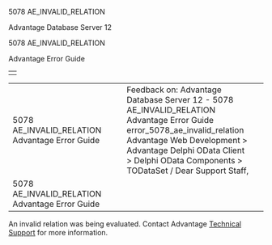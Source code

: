 5078 AE\_INVALID\_RELATION




Advantage Database Server 12  

5078 AE\_INVALID\_RELATION

Advantage Error Guide

|  |
| --- |
|  |

|  |  |  |  |  |
| --- | --- | --- | --- | --- |
| 5078 AE\_INVALID\_RELATION  Advantage Error Guide |  |  | Feedback on: Advantage Database Server 12 - 5078 AE\_INVALID\_RELATION Advantage Error Guide error\_5078\_ae\_invalid\_relation Advantage Web Development > Advantage Delphi OData Client > Delphi OData Components > TODataSet / Dear Support Staff, |  |
| 5078 AE\_INVALID\_RELATION  Advantage Error Guide |  |  |  |  |

An invalid relation was being evaluated. Contact Advantage [Technical Support](master_technical_support_u_s__and_canada.htm) for more information.